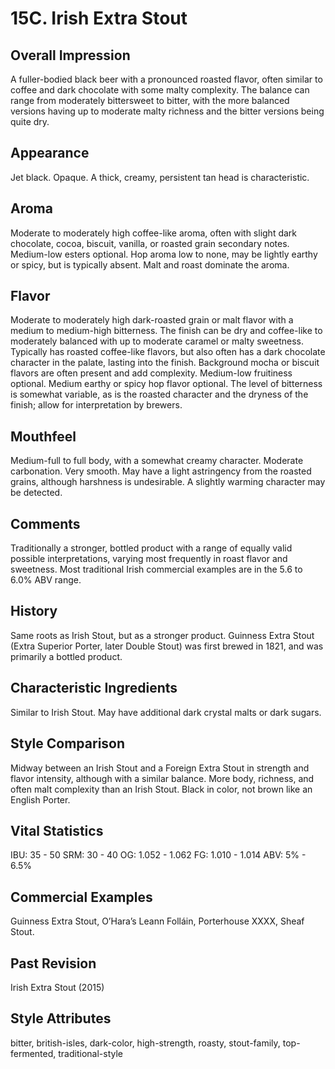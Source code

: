 # 15C. Irish Extra Stout

## Overall Impression

A fuller-bodied black beer with a pronounced roasted flavor, often similar to coffee and dark chocolate with some malty complexity. The balance can range from moderately bittersweet to bitter, with the more balanced versions having up to moderate malty richness and the bitter versions being quite dry.

## Appearance

Jet black. Opaque. A thick, creamy, persistent tan head is characteristic.

## Aroma

Moderate to moderately high coffee-like aroma, often with slight dark chocolate, cocoa, biscuit, vanilla, or roasted grain secondary notes. Medium-low esters optional. Hop aroma low to none, may be lightly earthy or spicy, but is typically absent. Malt and roast dominate the aroma.

## Flavor

Moderate to moderately high dark-roasted grain or malt flavor with a medium to medium-high bitterness. The finish can be dry and coffee-like to moderately balanced with up to moderate caramel or malty sweetness. Typically has roasted coffee-like flavors, but also often has a dark chocolate character in the palate, lasting into the finish. Background mocha or biscuit flavors are often present and add complexity. Medium-low fruitiness optional. Medium earthy or spicy hop flavor optional. The level of bitterness is somewhat variable, as is the roasted character and the dryness of the finish; allow for interpretation by brewers.

## Mouthfeel

Medium-full to full body, with a somewhat creamy character. Moderate carbonation. Very smooth. May have a light astringency from the roasted grains, although harshness is undesirable. A slightly warming character may be detected.

## Comments

Traditionally a stronger, bottled product with a range of equally valid possible interpretations, varying most frequently in roast flavor and sweetness. Most traditional Irish commercial examples are in the 5.6 to 6.0% ABV range.

## History

Same roots as Irish Stout, but as a stronger product. Guinness Extra Stout (Extra Superior Porter, later Double Stout) was first brewed in 1821, and was primarily a bottled product.

## Characteristic Ingredients

Similar to Irish Stout. May have additional dark crystal malts or dark sugars.

## Style Comparison

Midway between an Irish Stout and a Foreign Extra Stout in strength and flavor intensity, although with a similar balance. More body, richness, and often malt complexity than an Irish Stout. Black in color, not brown like an English Porter.

## Vital Statistics

IBU: 35 - 50
SRM: 30 - 40
OG: 1.052 - 1.062
FG: 1.010 - 1.014
ABV: 5% - 6.5%

## Commercial Examples

Guinness Extra Stout, O’Hara’s Leann Folláin, Porterhouse XXXX, Sheaf Stout.

## Past Revision

Irish Extra Stout (2015)

## Style Attributes

bitter, british-isles, dark-color, high-strength, roasty, stout-family, top-fermented, traditional-style
